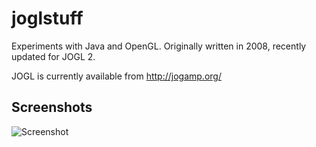 joglstuff
=========

Experiments with Java and OpenGL. 
Originally written in 2008, recently updated for JOGL 2.

JOGL is currently available from http://jogamp.org/

Screenshots
-----------

![Screenshot](https://dl.dropboxusercontent.com/u/8069847/jogl.png)
